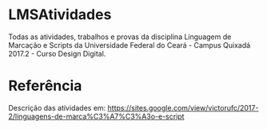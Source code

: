 # LMSAtividades
Todas as atividades, trabalhos e provas da disciplina Linguagem de Marcação e Scripts da Universidade Federal do Ceará - Campus Quixadá 2017.2 - Curso Design Digital.

# Referência
Descrição das atividades em:
https://sites.google.com/view/victorufc/2017-2/linguagens-de-marca%C3%A7%C3%A3o-e-script
